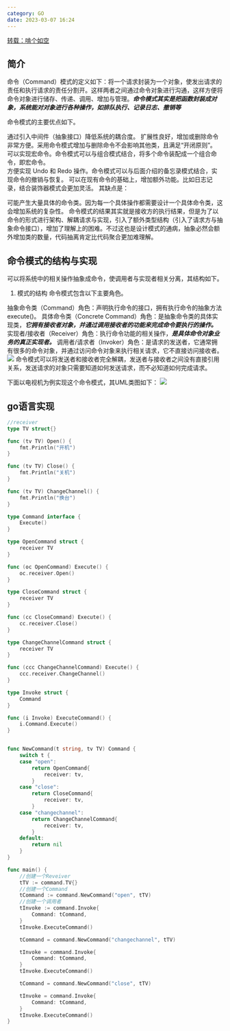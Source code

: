 ```yaml
---
category: GO
date: 2023-03-07 16:24
---
```


[转载：啃个如空](https://zhuanlan.zhihu.com/p/393134820#:~:text=golang%E8%AE%BE%E8%AE%A1%E6%A8%A1%E5%BC%8F%E7%B3%BB%E5%88%97%20%28%E5%8D%81%E4%B9%9D%29-%E5%91%BD%E4%BB%A4%E6%A8%A1%E5%BC%8F%201%20%E9%80%9A%E8%BF%87%E5%BC%95%E5%85%A5%E4%B8%AD%E9%97%B4%E4%BB%B6%EF%BC%88%E6%8A%BD%E8%B1%A1%E6%8E%A5%E5%8F%A3%EF%BC%89%E9%99%8D%E4%BD%8E%E7%B3%BB%E7%BB%9F%E7%9A%84%E8%80%A6%E5%90%88%E5%BA%A6%E3%80%82%202,%E6%89%A9%E5%B1%95%E6%80%A7%E8%89%AF%E5%A5%BD%EF%BC%8C%E5%A2%9E%E5%8A%A0%E6%88%96%E5%88%A0%E9%99%A4%E5%91%BD%E4%BB%A4%E9%9D%9E%E5%B8%B8%E6%96%B9%E4%BE%BF%E3%80%82%20%E9%87%87%E7%94%A8%E5%91%BD%E4%BB%A4%E6%A8%A1%E5%BC%8F%E5%A2%9E%E5%8A%A0%E4%B8%8E%E5%88%A0%E9%99%A4%E5%91%BD%E4%BB%A4%E4%B8%8D%E4%BC%9A%E5%BD%B1%E5%93%8D%E5%85%B6%E4%BB%96%E7%B1%BB%EF%BC%8C%E4%B8%94%E6%BB%A1%E8%B6%B3%E2%80%9C%E5%BC%80%E9%97%AD%E5%8E%9F%E5%88%99%E2%80%9D%E3%80%82%203%20%E5%8F%AF%E4%BB%A5%E5%AE%9E%E7%8E%B0%E5%AE%8F%E5%91%BD%E4%BB%A4%E3%80%82%20%E5%91%BD%E4%BB%A4%E6%A8%A1%E5%BC%8F%E5%8F%AF%E4%BB%A5%E4%B8%8E)
## 简介
命令（Command）模式的定义如下：将一个请求封装为一个对象，使发出请求的责任和执行请求的责任分割开。这样两者之间通过命令对象进行沟通，这样方便将命令对象进行储存、传递、调用、增加与管理。***命令模式其实是把函数封装成对象，系统能对对象进行各种操作，如排队执行、记录日志、撤销等***

命令模式的主要优点如下。

通过引入中间件（抽象接口）降低系统的耦合度。
扩展性良好，增加或删除命令非常方便。采用命令模式增加与删除命令不会影响其他类，且满足“开闭原则”。
可以实现宏命令。命令模式可以与组合模式结合，将多个命令装配成一个组合命令，即宏命令。  
方便实现 Undo 和 Redo 操作。命令模式可以与后面介绍的备忘录模式结合，实现命令的撤销与恢复。
可以在现有命令的基础上，增加额外功能。比如日志记录，结合装饰器模式会更加灵活。
其缺点是：

可能产生大量具体的命令类。因为每一个具体操作都需要设计一个具体命令类，这会增加系统的复杂性。
命令模式的结果其实就是接收方的执行结果，但是为了以命令的形式进行架构、解耦请求与实现，引入了额外类型结构（引入了请求方与抽象命令接口），增加了理解上的困难。不过这也是设计模式的通病，抽象必然会额外增加类的数量，代码抽离肯定比代码聚合更加难理解。  

## 命令模式的结构与实现
可以将系统中的相关操作抽象成命令，使调用者与实现者相关分离，其结构如下。

1. 模式的结构
命令模式包含以下主要角色。

抽象命令类（Command）角色：声明执行命令的接口，拥有执行命令的抽象方法 execute()。
具体命令类（Concrete Command）角色：是抽象命令类的具体实现类，***它拥有接收者对象，并通过调用接收者的功能来完成命令要执行的操作。***
实现者/接收者（Receiver）角色：执行命令功能的相关操作，***是具体命令对象业务的真正实现者。***
调用者/请求者（Invoker）角色：是请求的发送者，它通常拥有很多的命令对象，并通过访问命令对象来执行相关请求，它不直接访问接收者。
<img src="/my_pic/命令模式.png">
命令模式可以将发送者和接收者完全解耦，发送者与接收者之间没有直接引用关系，发送请求的对象只需要知道如何发送请求，而不必知道如何完成请求。  

下面以电视机为例实现这个命令模式，其UML类图如下：
<img src="/my_pic/命令模式2.png">

## go语言实现
```go
//receiver
type TV struct{}

func (tv TV) Open() {
	fmt.Println("开机")
}

func (tv TV) Close() {
	fmt.Println("关机")
}

func (tv TV) ChangeChannel() {
	fmt.Println("换台")
}

type Command interface {
	Execute()
}

type OpenCommand struct {
	receiver TV
}

func (oc OpenCommand) Execute() {
	oc.receiver.Open()
}

type CloseCommand struct {
	receiver TV
}

func (cc CloseCommand) Execute() {
	cc.receiver.Close()
}

type ChangeChannelCommand struct {
	receiver TV
}

func (ccc ChangeChannelCommand) Execute() {
	ccc.receiver.ChangeChannel()
}

type Invoke struct {
	Command
}

func (i Invoke) ExecuteCommand() {
	i.Command.Execute()
}


func NewCommand(t string, tv TV) Command {
	switch t {
	case "open":
		return OpenCommand{
			receiver: tv,
		}
	case "close":
		return CloseCommand{
			receiver: tv,
		}
	case "changechannel":
		return ChangeChannelCommand{
			receiver: tv,
		}
	default:
		return nil
	}
}

func main() {
	//创建一个Reveiver
	tTV := command.TV{}
	//创建一个Command
	tCommand := command.NewCommand("open", tTV)
	//创建一个调用者
	tInvoke := command.Invoke{
		Command: tCommand,
	}
	tInvoke.ExecuteCommand()

	tCommand = command.NewCommand("changechannel", tTV)

	tInvoke = command.Invoke{
		Command: tCommand,
	}
	tInvoke.ExecuteCommand()

	tCommand = command.NewCommand("close", tTV)

	tInvoke = command.Invoke{
		Command: tCommand,
	}
	tInvoke.ExecuteCommand()
}

```

